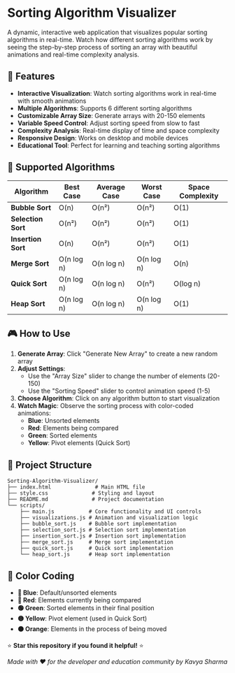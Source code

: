 # Sorting Algorithm Visualizer

A dynamic, interactive web application that visualizes popular sorting algorithms in real-time. Watch how different sorting algorithms work by seeing the step-by-step process of sorting an array with beautiful animations and real-time complexity analysis.

## 🚀 Features

- **Interactive Visualization**: Watch sorting algorithms work in real-time with smooth animations
- **Multiple Algorithms**: Supports 6 different sorting algorithms
- **Customizable Array Size**: Generate arrays with 20-150 elements
- **Variable Speed Control**: Adjust sorting speed from slow to fast
- **Complexity Analysis**: Real-time display of time and space complexity
- **Responsive Design**: Works on desktop and mobile devices
- **Educational Tool**: Perfect for learning and teaching sorting algorithms

## 🔢 Supported Algorithms

| Algorithm | Best Case | Average Case | Worst Case | Space Complexity |
|-----------|-----------|--------------|------------|------------------|
| **Bubble Sort** | O(n) | O(n²) | O(n²) | O(1) |
| **Selection Sort** | O(n²) | O(n²) | O(n²) | O(1) |
| **Insertion Sort** | O(n) | O(n²) | O(n²) | O(1) |
| **Merge Sort** | O(n log n) | O(n log n) | O(n log n) | O(n) |
| **Quick Sort** | O(n log n) | O(n log n) | O(n²) | O(log n) |
| **Heap Sort** | O(n log n) | O(n log n) | O(n log n) | O(1) |

## 🎮 How to Use

1. **Generate Array**: Click "Generate New Array" to create a new random array
2. **Adjust Settings**:
   - Use the "Array Size" slider to change the number of elements (20-150)
   - Use the "Sorting Speed" slider to control animation speed (1-5)
3. **Choose Algorithm**: Click on any algorithm button to start visualization
4. **Watch Magic**: Observe the sorting process with color-coded animations:
   - **Blue**: Unsorted elements
   - **Red**: Elements being compared
   - **Green**: Sorted elements
   - **Yellow**: Pivot elements (Quick Sort)

## 📁 Project Structure

```
Sorting-Algorithm-Visualizer/
├── index.html              # Main HTML file
├── style.css              # Styling and layout
├── README.md              # Project documentation
└── scripts/
    ├── main.js           # Core functionality and UI controls
    ├── visualizations.js # Animation and visualization logic
    ├── bubble_sort.js    # Bubble sort implementation
    ├── selection_sort.js # Selection sort implementation
    ├── insertion_sort.js # Insertion sort implementation
    ├── merge_sort.js     # Merge sort implementation
    ├── quick_sort.js     # Quick sort implementation
    └── heap_sort.js      # Heap sort implementation
```

## 🎨 Color Coding

- **🔵 Blue**: Default/unsorted elements
- **🔴 Red**: Elements currently being compared
- **🟢 Green**: Sorted elements in their final position
- **🟡 Yellow**: Pivot element (used in Quick Sort)
- **🟠 Orange**: Elements in the process of being moved

⭐ **Star this repository if you found it helpful!** ⭐

*Made with ❤️ for the developer and education community by Kavya Sharma*
